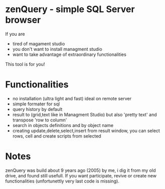 # zenQuery - simple SQL Server browser
If you are 
- tired of magament studio 
- you don't want to install managment studio
- want to take advantage of extraordinary functionalities

This tool is for you!

# Functionalities 
- no installation (ultra light and fast) ideal on remote server
- simple formater for sql 
- query history by default
- result to (grid,text like in Managment Studio) but also 'pretty text' and transpose 'row to column'
- search in objects definitions and by object name
- creating update,delete,select,insert from result window, you can select rows, cell and create scripts from selected

# Notes
zenQuery was build about 9 years ago (2005) by me,  i dig it from my old drive, and found still usefull.
If you want participate, revive or create new functionalities (unfortunettly very last code is missing). 
